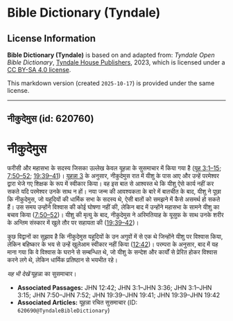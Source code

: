 # Bible Dictionary (Tyndale)

## License Information

**Bible Dictionary (Tyndale)** is based on and adapted from: _Tyndale Open Bible Dictionary_, [Tyndale House Publishers](https://tyndaleopenresources.com/), 2023, which is licensed under a [CC BY-SA 4.0 license](https://creativecommons.org/licenses/by-sa/4.0/legalcode.en).

This markdown version (created `2025-10-17`) is provided under the same license.



--------------------------------

## नीकुदेमुस (id: 620760)

नीकुदेमुस
=========

फरीसी और महासभा के सदस्य जिसका उल्लेख केवल यूहन्ना के सुसमाचार में किया गया है ([यूह 3:1–15](https://ref.ly/John3:1-John3:15); [7:50–52](https://ref.ly/John7:50-John7:52); [19:39–41](https://ref.ly/John19:39-John19:41))। [यूहन्ना 3](https://ref.ly/John3:1-John3:36) के अनुसार, नीकुदेमुस रात में यीशु के पास आए और उन्हें परमेश्वर द्वारा भेजे गए शिक्षक के रूप में स्वीकार किया। वह इस बात से आश्वस्त थे कि यीशु ऐसे कार्य नहीं कर सकते यदि परमेश्वर उनके साथ न हों। नया जन्म की आवश्यकता के बारे में बातचीत के बाद, यीशु ने पूछा कि नीकुदेमुस, जो यहूदियों की धार्मिक सभा के सदस्य थे, ऐसी बातों को समझने में कैसे असमर्थ हो सकते हैं। उस समय उन्होंने विश्वास की कोई घोषणा नहीं की, लेकिन बाद में उन्होंने महासभा के सामने यीशु का बचाव किया ([7:50–52](https://ref.ly/John7:50-John7:52))। यीशु की मृत्यु के बाद, नीकुदेमुस ने अरिमतियाह के यूसुफ के साथ उनके शरीर के अन्तिम संस्कार में खुले तौर पर सहायता की ([19:39–42](https://ref.ly/John19:39-John19:42))।

कुछ विद्वानों का सुझाव है कि नीकुदेमुस यहूदियों के उन अगुवों में से एक थे जिन्होंने यीशु पर विश्वास किया, लेकिन बहिष्कार के भय से उन्हें खुलेआम स्वीकार नहीं किया ([12:42](https://ref.ly/John12:42))। परम्परा के अनुसार, बाद में यह माना गया कि वे विश्वास के घराने से सम्बन्धित थे, जो यीशु के सन्देश और कार्यों से प्रेरित होकर विश्वास करने लगे थे, लेकिन धार्मिक प्रतिष्ठान से भयभीत रहे।

*यह भी देखें* यूहन्ना का सुसमाचार।

* **Associated Passages:** JHN 12:42; JHN 3:1–JHN 3:36; JHN 3:1–JHN 3:15; JHN 7:50–JHN 7:52; JHN 19:39–JHN 19:41; JHN 19:39–JHN 19:42
* **Associated Articles:** यूहन्ना रचित सुसमाचार (ID: `620690@TyndaleBibleDictionary`)

